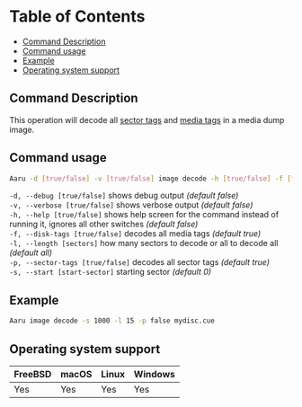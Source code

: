 # Table of Contents

- [Command Description](#command-description)
- [Command usage](#command-usage)
- [Example](#example)
- [Operating system support](#operating-system-support)

## Command Description

This operation will decode all [sector tags](../faq/sector-tags.md) and [media tags](../faq/media-tags.md) in a media dump image.

## Command usage

```bash
Aaru -d [true/false] -v [true/false] image decode -h [true/false] -f [true/false] -l [sectors] -p [true/false] -s [start sector] <image-path>
```

`-d, --debug [true/false]` shows debug output *(default false)*          
`-v, --verbose [true/false]` shows verbose output *(default false)*           
`-h, --help [true/false]` shows help screen for the command instead of running it, ignores all other switches *(default false)*              
`-f, --disk-tags [true/false]` decodes all media tags *(default true)*          
`-l, --length [sectors]` how many sectors to decode or all to decode all *(default all)*          
`-p, --sector-tags [true/false]` decodes all sector tags *(default true)*           
`-s, --start [start-sector]` starting sector *(default 0)*

## Example

```bash
Aaru image decode -s 1000 -l 15 -p false mydisc.cue
```

## Operating system support

| FreeBSD | macOS | Linux | Windows |
| ------- | ----- | ----- | ------- |
| Yes     | Yes   | Yes   | Yes     |
